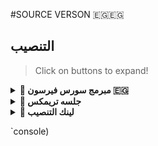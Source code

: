 #ЅOURCE VERЅON 🇪🇬🇪🇬 

## التنصيب


> Click on buttons to expand!

<details>

<summary><b>🔗 مبرمج سورس فيرسون 🇪🇬</b></summary>

<br>

    

## [DEV VERSON 🇪🇬🇪🇬 ](https://t.me/Q_X_I_T)

</details>

<details>

<summary><b>🔗 جلسه تريمكس</b></summary>

<br>

> علشان تستخرج جلسة تريمكس لازم تكون مستخرج [api_id]&[api_hash]
<h4> اضغط علي الصوره 👇: </h4>    

<p><a href="https://replit.com/@Ahmedyad/YYYBR"><img src="https://img.shields.io/badge/Generate%20On%20Repl-blueviolet?style=for-the-badge&logo=appveyor" width="200""/></a></p>

    

</details>

<details>

<summary><b>🔗 لينك التنصيب</b></summary>

<br>

> 
    

<h4>اضغط علي Deploy!</h4>    

<p><a href="https://heroku.com/deploy?template=https://github.com/islam-20055/TUSERBOT"><img src="https://img.shields.io/badge/Deploy%20To%20Heroku-blueviolet?style=for-the-badge&logo=heroku" width="200""/></a></p>

    

</details>



`console)
